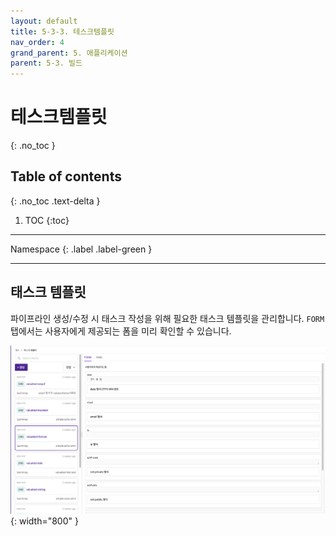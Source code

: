 ```yaml
---
layout: default
title: 5-3-3. 테스크템플릿
nav_order: 4
grand_parent: 5. 애플리케이션
parent: 5-3. 빌드
---
```


# 테스크템플릿
{: .no_toc }

## Table of contents
{: .no_toc .text-delta }

1. TOC
{:toc}

---

<div class="code-example" markdown="1">
Namespace
{: .label .label-green }
</div>


---


## 태스크 템플릿
파이프라인 생성/수정 시 태스크 작성을 위해 필요한 태스크 템플릿을 관리합니다. `FORM` 탭에서는 사용자에게 제공되는 폼을 미리 확인할 수 있습니다.

![build-tasktemplate-main.png](/assets/images/application/pipeline/build-tasktemplate-main.png){: width="800" }